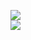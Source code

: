 [![](https://img.shields.io/badge/Made%20With-Github%20Spray-lightgrey.svg?style=for-the-badge&logo=github)](https://github.com/Annihil/github-spray#14329)  
[![](https://i.imgur.com/2DrTn0Z.gif)](https://github.com/Annihil/github-spray)
